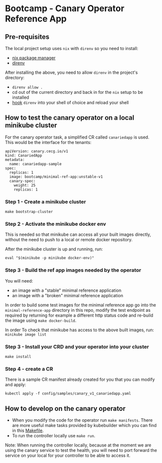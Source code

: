 # Bootcamp - Canary Operator Reference App

## Pre-requisites

The local project setup uses `nix` with `direnv` so you need to install:
- [nix package manager](https://nixos.org/download.html)
- [direnv](https://direnv.net/)

After installing the above, you need to allow `direnv` in the project's directory:
- `direnv allow .`
- cd out of the current directory and back in for the `nix` setup to be installed
- [hook](https://direnv.net/docs/hook.html) `direnv` into your shell of choice and reload your shell

## How to test the canary operator on a local minikube cluster

For the canary operator task, a simplified CR called `canariedapp` is used. 
This would be the interface for the tenants:

```
apiVersion: canary.cecg.io/v1
kind: CanariedApp
metadata:
  name: canariedapp-sample
spec:
  replicas: 1
  image: bootcamp/minimal-ref-app:unstable-v1
  canary-spec:
    weight: 25
    replicas: 1
```

### Step 1 - Create a minikube cluster

`make bootstrap-cluster`

### Step 2 - Activate the minikube docker env

This is needed so that minikube can access all your built images directly, without the need to push 
to a local or remote docker repository. 

After the minikube cluster is up and running, run:

`eval "$(minikube -p minikube docker-env)"`

### Step 3 - Build the ref app images needed by the operator

You will need:
- an image with a "stable" minimal reference application
- an image with a "broken" minimal reference application

In order to build some test images for the minimal reference app go into the `minimal-reference-app` directory
in this repo, modify the test endpoint as required by returning for example a different http status code and 
re-build the image using `make docker-build`. 

In order 
To check that minikube has access to the above built images, run:
`minikube image list`

### Step 3 - Install your CRD and your operator into your cluster

```
make install
```

### Step 4 - create a CR 

There is a sample CR manifest already created for you that you can modify and apply:

```
kubectl apply -f config/samples/canary_v1_canariedapp.yaml
```

## How to develop on the canary operator

- When you modify the code for the operator run `make manifests`. There are more useful make tasks provided by kubebuilder
which you can find in this [Makefile](canary-operator/Makefile).
- To run the controller locally use `make run`. 

Note: When running the controller locally, because at the moment we are using the canary service to test the health,
you will need to port forward the service on your local for your controller to be able to access it. 

